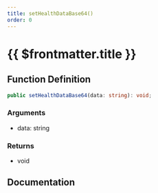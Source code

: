 ```yaml
---
title: setHealthDataBase64()
order: 0
---
```


# {{ $frontmatter.title }}

## Function Definition

```ts
public setHealthDataBase64(data: string): void;
```

### Arguments

* data: string

### Returns

* void

## Documentation

<!--@include: ./parts/setHealthDataBase64.md-->
